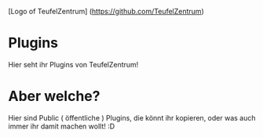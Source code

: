 [Logo of TeufelZentrum] (https://github.com/TeufelZentrum)
# Plugins
Hier seht ihr Plugins von TeufelZentrum!

# Aber welche?
Hier sind Public ( öffentliche ) Plugins, die könnt ihr kopieren, oder was auch immer ihr damit machen wollt! :D

